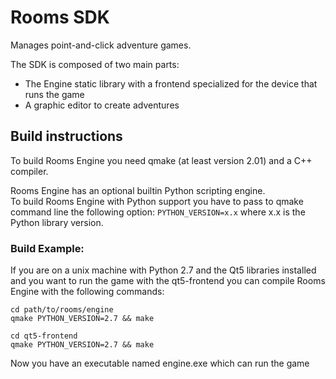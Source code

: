 Rooms SDK
=========
Manages point-and-click adventure games.

The SDK is composed of two main parts:
- The Engine static library with a frontend specialized for the device that runs the game
- A graphic editor to create adventures

## Build instructions
To build Rooms Engine you need qmake (at least version 2.01) and a C++ compiler.

Rooms Engine has an optional builtin Python scripting engine.  
To build Rooms Engine with Python support you have to pass to qmake 
command line the following option: `PYTHON_VERSION=x.x` where x.x is the 
Python library version.

### Build Example: 
If you are on a unix machine with Python 2.7 and the Qt5 libraries installed 
and you want to run the game with the qt5-frontend 
you can compile Rooms Engine with the following commands:
```
cd path/to/rooms/engine
qmake PYTHON_VERSION=2.7 && make

cd qt5-frontend
qmake PYTHON_VERSION=2.7 && make
```
Now you have an executable named engine.exe which can run the game
